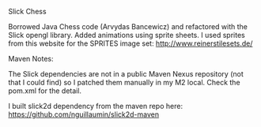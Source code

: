 Slick Chess

Borrowed Java Chess code (Arvydas Bancewicz) and refactored with the Slick opengl library.
Added animations using sprite sheets.
I used sprites from this website for the SPRITES image set: http://www.reinerstilesets.de/

Maven Notes:

The Slick dependencies are not in a public Maven Nexus repository (not that I could find) so I patched them manually in my M2 local.
Check the pom.xml for the detail. 

I built slick2d dependency from the maven repo here:
https://github.com/nguillaumin/slick2d-maven








